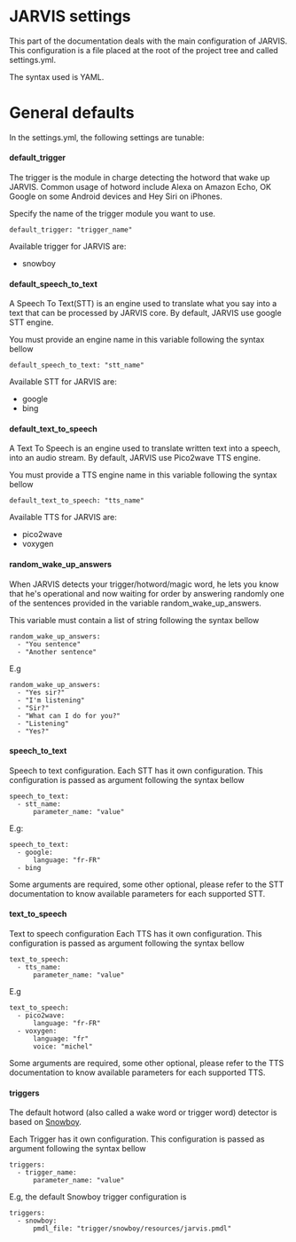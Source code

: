# JARVIS settings

This part of the documentation deals with the main configuration of JARVIS. 
This configuration is a file placed at the root of the project tree and called settings.yml.

The syntax used is YAML.

# General defaults

In the settings.yml, the following settings are tunable:

#### default_trigger

The trigger is the module in charge detecting the hotword that wake up JARVIS.
Common usage of hotword include Alexa on Amazon Echo, OK Google on some Android devices and Hey Siri on iPhones.

Specify the name of the trigger module you want to use.
```
default_trigger: "trigger_name"
```

Available trigger for JARVIS are:
- snowboy

#### default_speech_to_text

A Speech To Text(STT) is an engine used to translate what you say into a text that can be processed by JARVIS core. 
By default, JARVIS use google STT engine.

You must provide an engine name in this variable following the syntax bellow
```
default_speech_to_text: "stt_name"
```

Available STT for JARVIS are:
- google
- bing

#### default_text_to_speech
A Text To Speech is an engine used to translate written text into a speech, into an audio stream.
By default, JARVIS use Pico2wave TTS engine.

You must provide a TTS engine name in this variable following the syntax bellow
```
default_text_to_speech: "tts_name"
```

Available TTS for JARVIS are:
- pico2wave
- voxygen

#### random_wake_up_answers
When JARVIS detects your trigger/hotword/magic word, he lets you know that he's operational and now waiting for order by answering randomly 
one of the sentences provided in the variable random_wake_up_answers.

This variable must contain a list of string following the syntax bellow
```
random_wake_up_answers:
  - "You sentence"
  - "Another sentence"
```

E.g
```
random_wake_up_answers:
  - "Yes sir?"
  - "I'm listening"
  - "Sir?"
  - "What can I do for you?"
  - "Listening"
  - "Yes?"
```

#### speech_to_text
Speech to text configuration.
Each STT has it own configuration. This configuration is passed as argument following the syntax bellow
```
speech_to_text:
  - stt_name:
      parameter_name: "value"
```      

E.g:
```
speech_to_text:
  - google:
      language: "fr-FR"
  - bing
```

Some arguments are required, some other optional, please refer to the STT documentation to know available parameters for each supported STT.


#### text_to_speech
Text to speech configuration
Each TTS has it own configuration. This configuration is passed as argument following the syntax bellow
```
text_to_speech:
  - tts_name:
      parameter_name: "value"
```

E.g
```
text_to_speech:
  - pico2wave:
      language: "fr-FR"
  - voxygen:
      language: "fr"
      voice: "michel"
```

Some arguments are required, some other optional, please refer to the TTS documentation to know available parameters for each supported TTS.

#### triggers
The default hotword (also called a wake word or trigger word) detector is based on [Snowboy](https://snowboy.kitt.ai/).

Each Trigger has it own configuration. This configuration is passed as argument following the syntax bellow
```
triggers:
  - trigger_name:
      parameter_name: "value"
```

E.g, the default Snowboy trigger configuration is
```
triggers:
  - snowboy:
      pmdl_file: "trigger/snowboy/resources/jarvis.pmdl"
```
